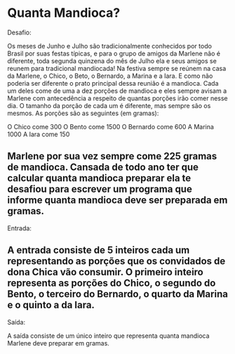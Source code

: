 
# Quanta Mandioca?

 Desafio:

Os meses de Junho e Julho são tradicionalmente conhecidos por todo Brasil por suas festas típicas, e para o grupo de amigos da Marlene não é  diferente, toda segunda quinzena do mês de Julho ela e seus amigos se reunem para tradicional mandiocada! Na festiva sempre se reúnem na casa da Marlene, o Chico, o Beto, o Bernardo, a Marina e a Iara. E como não poderia ser diferente o prato principal dessa reunião é a mandioca. Cada um deles come de uma a dez porções de mandioca e eles sempre avisam a Marlene com antecedência a respeito de quantas porções irão comer nesse dia. O tamanho da porção de cada um é diferente, mas sempre
são os mesmos. As porções são as seguintes (em gramas):

O Chico come 300
O Bento come 1500
O Bernardo come 600
A Marina 1000
A Iara come 150

Marlene por sua vez sempre come 225 gramas de mandioca. Cansada de todo ano ter que calcular quanta mandioca preparar ela te desafiou para escrever um programa que informe quanta mandioca deve ser preparada em gramas.
---

 Entrada:

 A entrada consiste de 5 inteiros cada um representando as porções que os convidados de dona Chica vão consumir. O primeiro inteiro representa as porções do Chico, o segundo do Bento, o terceiro do Bernardo, o quarto da Marina e o quinto a da Iara.
---
Saída:

A saída consiste de um único inteiro que representa quanta mandioca Marlene deve preparar em gramas.


